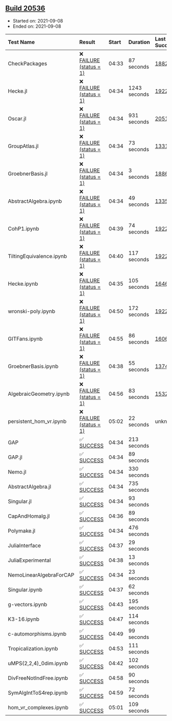 ## [Build 20536](https://oscarci.mathematik.uni-kl.de/job/oscar/20536/)

* Started on: 2021-09-08
* Ended on: 2021-09-08

| Test Name    | Result | Start | Duration | Last Success | First Failure |
|:-------------|:-------|:------|:---------|:-------------|:--------------|
| CheckPackages | ❌ [FAILURE (status = 1)](https://oscarci.mathematik.uni-kl.de/job/oscar/20536/artifact/logs/build-20536/CheckPackages.log) | 04:33 | 87 seconds | [18822](https://oscarci.mathematik.uni-kl.de/job/oscar/18822/) | [18823](https://oscarci.mathematik.uni-kl.de/job/oscar/18823/) |
| Hecke.jl | ❌ [FAILURE (status = 1)](https://oscarci.mathematik.uni-kl.de/job/oscar/20536/artifact/logs/build-20536/Hecke.jl.log) | 04:34 | 1243 seconds | [19222](https://oscarci.mathematik.uni-kl.de/job/oscar/19222/) | [20152](https://oscarci.mathematik.uni-kl.de/job/oscar/20152/) |
| Oscar.jl | ❌ [FAILURE (status = 1)](https://oscarci.mathematik.uni-kl.de/job/oscar/20536/artifact/logs/build-20536/Oscar.jl.log) | 04:34 | 931 seconds | [20519](https://oscarci.mathematik.uni-kl.de/job/oscar/20519/) | [20520](https://oscarci.mathematik.uni-kl.de/job/oscar/20520/) |
| GroupAtlas.jl | ❌ [FAILURE (status = 1)](https://oscarci.mathematik.uni-kl.de/job/oscar/20536/artifact/logs/build-20536/GroupAtlas.jl.log) | 04:34 | 73 seconds | [13311](https://oscarci.mathematik.uni-kl.de/job/oscar/13311/) | [13312](https://oscarci.mathematik.uni-kl.de/job/oscar/13312/) |
| GroebnerBasis.jl | ❌ [FAILURE (status = 1)](https://oscarci.mathematik.uni-kl.de/job/oscar/20536/artifact/logs/build-20536/GroebnerBasis.jl.log) | 04:34 | 3 seconds | [18864](https://oscarci.mathematik.uni-kl.de/job/oscar/18864/) | [18865](https://oscarci.mathematik.uni-kl.de/job/oscar/18865/) |
| AbstractAlgebra.ipynb | ❌ [FAILURE (status = 1)](https://oscarci.mathematik.uni-kl.de/job/oscar/20536/artifact/logs/build-20536/AbstractAlgebra.ipynb.log) | 04:34 | 49 seconds | [13355](https://oscarci.mathematik.uni-kl.de/job/oscar/13355/) | [13356](https://oscarci.mathematik.uni-kl.de/job/oscar/13356/) |
| CohP1.ipynb | ❌ [FAILURE (status = 1)](https://oscarci.mathematik.uni-kl.de/job/oscar/20536/artifact/logs/build-20536/CohP1.ipynb.log) | 04:39 | 74 seconds | [19222](https://oscarci.mathematik.uni-kl.de/job/oscar/19222/) | [20152](https://oscarci.mathematik.uni-kl.de/job/oscar/20152/) |
| TiltingEquivalence.ipynb | ❌ [FAILURE (status = 1)](https://oscarci.mathematik.uni-kl.de/job/oscar/20536/artifact/logs/build-20536/TiltingEquivalence.ipynb.log) | 04:40 | 117 seconds | [19222](https://oscarci.mathematik.uni-kl.de/job/oscar/19222/) | [20152](https://oscarci.mathematik.uni-kl.de/job/oscar/20152/) |
| Hecke.ipynb | ❌ [FAILURE (status = 1)](https://oscarci.mathematik.uni-kl.de/job/oscar/20536/artifact/logs/build-20536/Hecke.ipynb.log) | 04:35 | 105 seconds | [16463](https://oscarci.mathematik.uni-kl.de/job/oscar/16463/) | [16464](https://oscarci.mathematik.uni-kl.de/job/oscar/16464/) |
| wronski-poly.ipynb | ❌ [FAILURE (status = 1)](https://oscarci.mathematik.uni-kl.de/job/oscar/20536/artifact/logs/build-20536/wronski-poly.ipynb.log) | 04:50 | 172 seconds | [19222](https://oscarci.mathematik.uni-kl.de/job/oscar/19222/) | [20152](https://oscarci.mathematik.uni-kl.de/job/oscar/20152/) |
| GITFans.ipynb | ❌ [FAILURE (status = 1)](https://oscarci.mathematik.uni-kl.de/job/oscar/20536/artifact/logs/build-20536/GITFans.ipynb.log) | 04:55 | 86 seconds | [16068](https://oscarci.mathematik.uni-kl.de/job/oscar/16068/) | [16069](https://oscarci.mathematik.uni-kl.de/job/oscar/16069/) |
| GroebnerBasis.ipynb | ❌ [FAILURE (status = 1)](https://oscarci.mathematik.uni-kl.de/job/oscar/20536/artifact/logs/build-20536/GroebnerBasis.ipynb.log) | 04:38 | 55 seconds | [13748](https://oscarci.mathematik.uni-kl.de/job/oscar/13748/) | [13749](https://oscarci.mathematik.uni-kl.de/job/oscar/13749/) |
| AlgebraicGeometry.ipynb | ❌ [FAILURE (status = 1)](https://oscarci.mathematik.uni-kl.de/job/oscar/20536/artifact/logs/build-20536/AlgebraicGeometry.ipynb.log) | 04:56 | 83 seconds | [15322](https://oscarci.mathematik.uni-kl.de/job/oscar/15322/) | [15323](https://oscarci.mathematik.uni-kl.de/job/oscar/15323/) |
| persistent_hom_vr.ipynb | ❌ [FAILURE (status = 1)](https://oscarci.mathematik.uni-kl.de/job/oscar/20536/artifact/logs/build-20536/persistent_hom_vr.ipynb.log) | 05:02 | 22 seconds | unknown | unknown |
| GAP | ✅ [SUCCESS](https://oscarci.mathematik.uni-kl.de/job/oscar/20536/artifact/logs/build-20536/GAP.log) | 04:34 | 213 seconds |  |  |
| GAP.jl | ✅ [SUCCESS](https://oscarci.mathematik.uni-kl.de/job/oscar/20536/artifact/logs/build-20536/GAP.jl.log) | 04:34 | 89 seconds |  |  |
| Nemo.jl | ✅ [SUCCESS](https://oscarci.mathematik.uni-kl.de/job/oscar/20536/artifact/logs/build-20536/Nemo.jl.log) | 04:34 | 330 seconds |  |  |
| AbstractAlgebra.jl | ✅ [SUCCESS](https://oscarci.mathematik.uni-kl.de/job/oscar/20536/artifact/logs/build-20536/AbstractAlgebra.jl.log) | 04:34 | 735 seconds |  |  |
| Singular.jl | ✅ [SUCCESS](https://oscarci.mathematik.uni-kl.de/job/oscar/20536/artifact/logs/build-20536/Singular.jl.log) | 04:34 | 93 seconds |  |  |
| CapAndHomalg.jl | ✅ [SUCCESS](https://oscarci.mathematik.uni-kl.de/job/oscar/20536/artifact/logs/build-20536/CapAndHomalg.jl.log) | 04:36 | 89 seconds |  |  |
| Polymake.jl | ✅ [SUCCESS](https://oscarci.mathematik.uni-kl.de/job/oscar/20536/artifact/logs/build-20536/Polymake.jl.log) | 04:34 | 476 seconds |  |  |
| JuliaInterface | ✅ [SUCCESS](https://oscarci.mathematik.uni-kl.de/job/oscar/20536/artifact/logs/build-20536/JuliaInterface.log) | 04:37 | 29 seconds |  |  |
| JuliaExperimental | ✅ [SUCCESS](https://oscarci.mathematik.uni-kl.de/job/oscar/20536/artifact/logs/build-20536/JuliaExperimental.log) | 04:38 | 13 seconds |  |  |
| NemoLinearAlgebraForCAP | ✅ [SUCCESS](https://oscarci.mathematik.uni-kl.de/job/oscar/20536/artifact/logs/build-20536/NemoLinearAlgebraForCAP.log) | 04:34 | 23 seconds |  |  |
| Singular.ipynb | ✅ [SUCCESS](https://oscarci.mathematik.uni-kl.de/job/oscar/20536/artifact/logs/build-20536/Singular.ipynb.log) | 04:37 | 62 seconds |  |  |
| g-vectors.ipynb | ✅ [SUCCESS](https://oscarci.mathematik.uni-kl.de/job/oscar/20536/artifact/logs/build-20536/g-vectors.ipynb.log) | 04:43 | 195 seconds |  |  |
| K3-16.ipynb | ✅ [SUCCESS](https://oscarci.mathematik.uni-kl.de/job/oscar/20536/artifact/logs/build-20536/K3-16.ipynb.log) | 04:47 | 114 seconds |  |  |
| c-automorphisms.ipynb | ✅ [SUCCESS](https://oscarci.mathematik.uni-kl.de/job/oscar/20536/artifact/logs/build-20536/c-automorphisms.ipynb.log) | 04:49 | 99 seconds |  |  |
| Tropicalization.ipynb | ✅ [SUCCESS](https://oscarci.mathematik.uni-kl.de/job/oscar/20536/artifact/logs/build-20536/Tropicalization.ipynb.log) | 04:53 | 111 seconds |  |  |
| uMPS(2,2,4)_0dim.ipynb | ✅ [SUCCESS](https://oscarci.mathematik.uni-kl.de/job/oscar/20536/artifact/logs/build-20536/uMPS-2-2-4-_0dim.ipynb.log) | 04:42 | 102 seconds |  |  |
| DivFreeNotIndFree.ipynb | ✅ [SUCCESS](https://oscarci.mathematik.uni-kl.de/job/oscar/20536/artifact/logs/build-20536/DivFreeNotIndFree.ipynb.log) | 04:58 | 90 seconds |  |  |
| SymAlgIntToS4rep.ipynb | ✅ [SUCCESS](https://oscarci.mathematik.uni-kl.de/job/oscar/20536/artifact/logs/build-20536/SymAlgIntToS4rep.ipynb.log) | 04:59 | 72 seconds |  |  |
| hom_vr_complexes.ipynb | ✅ [SUCCESS](https://oscarci.mathematik.uni-kl.de/job/oscar/20536/artifact/logs/build-20536/hom_vr_complexes.ipynb.log) | 05:01 | 109 seconds |  |  |
